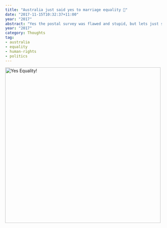 ```yaml
---
title: "Australia just said yes to marriage equality 🌈"
date: "2017-11-15T10:32:37+11:00"
year: "2017"
abstract: "Yes the postal survey was flawed and stupid, but lets just savour this for a moment!"
year: "2017"
category: Thoughts
tag:
- australia
- equality
- human-rights
- politics
---
```

<p><img src="https://rubenerd.com/files/2017/yes@1x.png" srcset="https://rubenerd.com/files/2017/yes@1x.png 1x, https://rubenerd.com/files/2017/yes@2x.png 2x" alt="Yes Equality!" style="width:500px" /></p>
